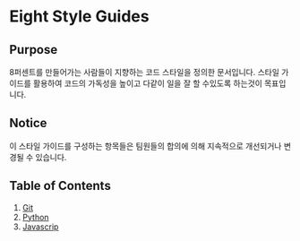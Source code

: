 Eight Style Guides
===========

## Purpose

8퍼센트를 만들어가는 사람들이 지향하는 코드 스타일을 정의한 문서입니다. 스타일 가이드를 활용하여 코드의 가독성을 높이고 다같이 일을 잘 할 수있도록 하는것이 목표입니다.

## Notice

이 스타일 가이드를 구성하는 항목들은 팀원들의 합의에 의해 지속적으로 개선되거나 변경될 수 있습니다.

## Table of Contents

1. [Git](Git)
1. [Python](Python)
1. [Javascrip](Javascript)
